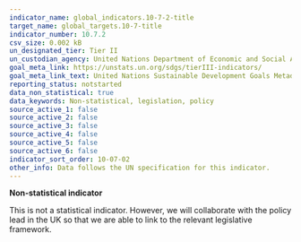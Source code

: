 ```yaml
---
indicator_name: global_indicators.10-7-2-title
target_name: global_targets.10-7-title
indicator_number: 10.7.2
csv_size: 0.002 kB
un_designated_tier: Tier II
un_custodian_agency: United Nations Department of Economic and Social Affairs (DESA), International Organization for Migration (IOM)
goal_meta_link: https://unstats.un.org/sdgs/tierIII-indicators/
goal_meta_link_text: United Nations Sustainable Development Goals Metadata (PDF 4.0 MB)
reporting_status: notstarted
data_non_statistical: true
data_keywords: Non-statistical, legislation, policy
source_active_1: false
source_active_2: false
source_active_3: false
source_active_4: false
source_active_5: false
source_active_6: false
indicator_sort_order: 10-07-02
other_info: Data follows the UN specification for this indicator. 
---
```

**Non-statistical indicator**

This is not a statistical indicator. However, we will collaborate with the policy lead in the UK so that we are able to link to the relevant legislative framework.
